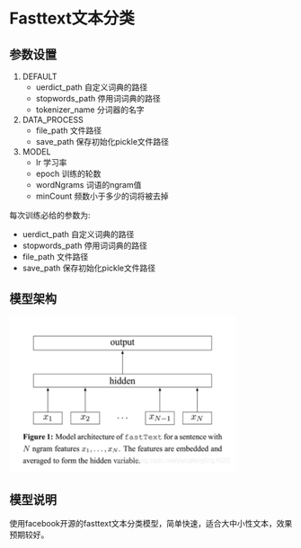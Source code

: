 # Fasttext文本分类
## 参数设置
1. DEFAULT
    - uerdict_path 自定义词典的路径
    - stopwords_path 停用词词典的路径
    - tokenizer_name 分词器的名字
2. DATA_PROCESS
    - file_path 文件路径
    - save_path 保存初始化pickle文件路径
3. MODEL
    - lr 学习率
    - epoch 训练的轮数
    - wordNgrams 词语的ngram值
    - minCount 频数小于多少的词将被去掉 
    
每次训练必给的参数为:
* uerdict_path 自定义词典的路径
* stopwords_path 停用词词典的路径
* file_path 文件路径
* save_path 保存初始化pickle文件路径
## 模型架构
![alt fasttext](./img/fasttext文本分类.png)
## 模型说明
使用facebook开源的fasttext文本分类模型，简单快速，适合大中小性文本，效果预期较好。


